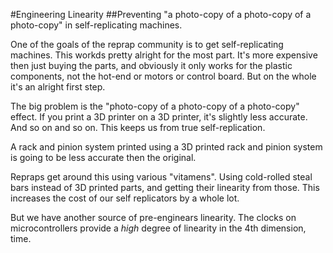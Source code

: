 #Engineering Linearity
##Preventing "a photo-copy of a photo-copy of a photo-copy" in self-replicating machines.

One of the goals of the reprap community is to get self-replicating machines.
This workds pretty alright for the most part. It's more expensive then just
buying the parts, and obviously it only works for the plastic components, not
the hot-end or motors or control board. But on the whole it's an alright first
step.

The big problem is the "photo-copy of a photo-copy of a photo-copy" effect. If
you print a 3D printer on a 3D printer, it's slightly less accurate. And so on
and so on. This keeps us from true self-replication.

A rack and pinion system printed using a 3D printed rack and pinion system is
going to be less accurate then the original.

Repraps get around this using various "vitamens". Using cold-rolled steal bars
instead of 3D printed parts, and getting their linearity from those. This
increases the cost of our self replicators by a whole lot.

But we have another source of pre-enginears linearity. The clocks on
microcontrollers provide a *high* degree of linearity in the 4th dimension,
time.
